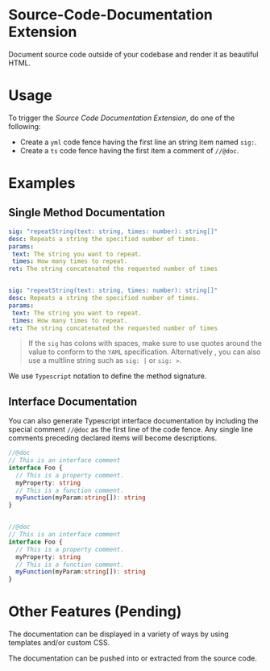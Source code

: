 # Source-Code-Documentation Extension

Document source code outside of your codebase and render it as beautiful HTML.

# Usage

To trigger the *Source Code Documentation Extension*, do one of the following:
* Create a `yml` code fence having the first line an string item named `sig:`.
* Create a `ts` code fence having the first item a comment of `//@doc`.

# Examples
## Single Method Documentation
```yml
sig: "repeatString(text: string, times: number): string[]"
desc: Repeats a string the specified number of times.
params:
 text: The string you want to repeat.
 times: How many times to repeat.
ret: The string concatenated the requested number of times
```

```yml

sig: "repeatString(text: string, times: number): string[]"
desc: Repeats a string the specified number of times.
params:
 text: The string you want to repeat.
 times: How many times to repeat.
ret: The string concatenated the requested number of times
```

> If the `sig` has colons with spaces, make sure to use quotes around the value to conform to the 	`YAML` specification.  Alternatively , you can also use a multline string such as `sig: |` or `sig: >`.

We use `Typescript` notation to define the method signature.

## Interface Documentation
You can also generate Typescript interface documentation by including the special comment `//@doc` as the first line of the code fence.  Any single line comments preceding declared items will become descriptions.

```ts
//@doc
// This is an interface comment
interface Foo {
  // This is a property comment.
  myProperty: string
  // This is a function comment.
  myFunction(myParam:string[]): string
}
```

```ts

//@doc
// This is an interface comment
interface Foo {
  // This is a property comment.
  myProperty: string
  // This is a function comment.
  myFunction(myParam:string[]): string
}
```

# Other Features (Pending)
The documentation can be displayed in a variety of ways by using templates and/or custom CSS.

The documentation can be pushed into or extracted from the source code.

<!--stackedit_data:
eyJoaXN0b3J5IjpbLTExNjc5Njc5NDQsLTEwNTkyODg0NzNdfQ
==
-->
